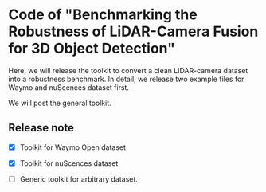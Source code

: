 # Code of "Benchmarking the Robustness of LiDAR-Camera Fusion for 3D Object Detection"
Here, we will release the toolkit to convert a clean LiDAR-camera dataset into a robustness benchmark. In detail, we release two example files for Waymo and nuScences dataset first.

We will post the general toolkit.

## Release note
- [x] Toolkit for Waymo Open dataset
- [x] Toolkit for nuScences dataset
- [ ] Generic toolkit for arbitrary dataset. 





